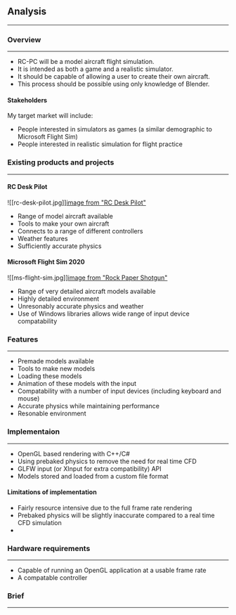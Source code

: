 ## Analysis
---
### Overview
---
- RC-PC will be a model aircraft flight simulation.
- It is intended as both a game and a realistic simulator.
- It should be capable of allowing a user to create their own aircraft.
- This process should be possible using only knowledge of Blender.

#### Stakeholders

My target market will include:
- People interested in simulators as games (a similar demographic to Microsoft Flight Sim)
- People interested in realistic simulation for flight practice

### Existing products and projects
---
#### RC Desk Pilot

![[rc-desk-pilot.jpg]][image from "RC Desk Pilot"](https://www.google.com/url?sa=i&url=https%3A%2F%2Frcdeskpilot.com%2F&psig=AOvVaw3fUM5iRx5TZjbsY1iT7Jar&ust=1636021407916000&source=images&cd=vfe&ved=0CAsQjRxqFwoTCKC-6vb8-_MCFQAAAAAdAAAAABAU)
- Range of model aircraft available
- Tools to make your own aircraft
- Connects to a range of different controllers
- Weather features
- Sufficiently accurate physics

#### Microsoft Flight Sim 2020

![[ms-flight-sim.jpg]][image from "Rock Paper Shotgun"](https://www.google.com/url?sa=i&url=https%3A%2F%2Fwww.rockpapershotgun.com%2Fall-341-photorealistic-cities-in-microsoft-flight-simulator-2020&psig=AOvVaw2-aPVRGJ0CPWs3C3HYoOUM&ust=1636021274292000&source=images&cd=vfe&ved=0CAsQjRxqFwoTCKj1par8-_MCFQAAAAAdAAAAABAE)
- Range of very detailed aircraft models available
- Highly detailed environment
- Unresonably accurate physics and weather
- Use of Windows libraries allows wide range of input device compatability

### Features
---
- Premade models available
- Tools to make new models
- Loading these models
- Animation of these models with the input
- Compatability with a number of input devices (including keyboard and mouse)
- Accurate physics while maintaining performance
- Resonable environment

### Implementaion
---
- OpenGL based rendering with C++/C#
- Using prebaked physics to remove the need for real time CFD
- GLFW input (or XInput for extra compatibility) API
- Models stored and loaded from a custom file format

#### Limitations of implementation
- Fairly resource intensive due to the full frame rate rendering
- Prebaked physics will be slightly inaccurate compared to a real time CFD simulation
- 

### Hardware requirements
---
- Capable of running an OpenGL application at a usable frame rate
- A compatable controller

### Brief
---
